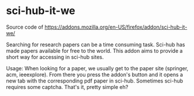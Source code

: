 # sci-hub-it-we
Source code of https://addons.mozilla.org/en-US/firefox/addon/sci-hub-it-we/

Searching for research papers can be a time consuming task. Sci-hub has made papers available for free to the world. This addon aims to provide a short way for accessing in sci-hub sites.

Usage: When looking for a paper, we usually get to the paper site (springer, acm, ieeexplore). From there you press the addon's button and it opens a new tab with the corresponding pdf paper in sci-hub. Sometimes sci-hub requires some captcha. That's it, pretty simple eh?
